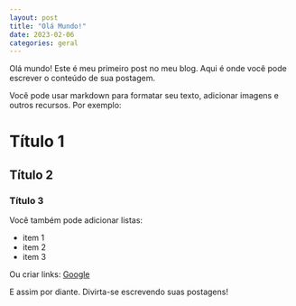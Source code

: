 ```yaml
---
layout: post
title: "Olá Mundo!"
date: 2023-02-06
categories: geral
---
```


Olá mundo! Este é meu primeiro post no meu blog. Aqui é onde você pode escrever o conteúdo de sua postagem.

Você pode usar markdown para formatar seu texto, adicionar imagens e outros recursos. Por exemplo:

# Título 1
## Título 2
### Título 3

Você também pode adicionar listas:

- item 1
- item 2
- item 3

Ou criar links: [Google](https://www.google.com)

E assim por diante. Divirta-se escrevendo suas postagens!
